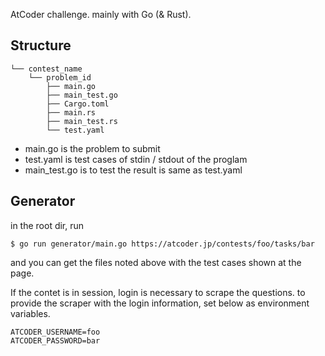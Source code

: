 AtCoder challenge. mainly with Go (& Rust).

## Structure

```
└── contest_name
    └── problem_id
        ├── main.go
        ├── main_test.go
        ├── Cargo.toml
        ├── main.rs
        ├── main_test.rs
        └── test.yaml
```

- main.go is the problem to submit
- test.yaml is test cases of stdin / stdout of the proglam
- main_test.go is to test the result is same as test.yaml

## Generator

in the root dir, run

```
$ go run generator/main.go https://atcoder.jp/contests/foo/tasks/bar
```

and you can get the files noted above with the test cases shown at the page.

If the contet is in session, login is necessary to scrape the questions.
to provide the scraper with the login information, set below as environment variables.

```
ATCODER_USERNAME=foo
ATCODER_PASSWORD=bar
```
